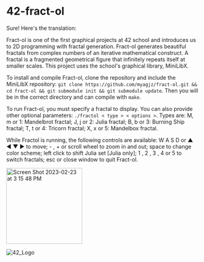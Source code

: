 # 42-fract-ol

Sure! Here's the translation:

Fract-ol is one of the first graphical projects at 42 school and introduces us to 2D programming with fractal generation. Fract-ol generates beautiful fractals from complex numbers of an iterative mathematical construct. A fractal is a fragmented geometrical figure that infinitely repeats itself at smaller scales. This project uses the school's graphical library, MiniLibX.

To install and compile Fract-ol, clone the repository and include the MiniLibX repository: `git clone https://github.com/myagjz/fract-ol.git && cd fract-ol && git submodule init && git submodule update`. Then you will be in the correct directory and can compile with `make`.

To run Fract-ol, you must specify a fractal to display. You can also provide other optional parameters: `./fractol < type > < options >`. Types are: M, m or 1: Mandelbrot fractal; J, j or 2: Julia fractal; B, b or 3: Burning Ship fractal; T, t or 4: Tricorn fractal; X, x or 5: Mandelbox fractal.

While Fractol is running, the following controls are available: W A S D or ▲ ◄ ▼ ► to move; - , + or scroll wheel to zoom in and out; space to change color scheme; left click to shift Julia set [Julia only]; 1 , 2 , 3 , 4 or 5 to switch fractals; esc or close window to quit Fract-ol.

<img width="199" alt="Screen Shot 2023-02-23 at 3 15 48 PM" src="https://github.com/myagjz/42-fract-ol/assets/112881823/59e30024-ff8c-445c-8247-3a136d9cd9e9">

![42_Logo](https://github.com/myagjz/42-fract-ol/assets/112881823/ed1eef4f-dfb3-4366-bf80-2c140b4a0f41)
